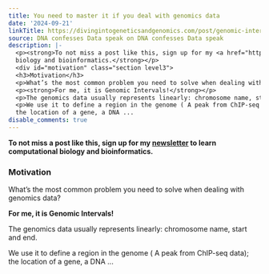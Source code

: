 ```yaml
---
title: You need to master it if you deal with genomics data
date: '2024-09-21'
linkTitle: https://divingintogeneticsandgenomics.com/post/genomic-interval/
source: DNA confesses Data speak on DNA confesses Data speak
description: |-
  <p><strong>To not miss a post like this, sign up for my <a href="https://divingintogeneticsandgenomics.ck.page/profile">newsletter</a> to learn computational
  biology and bioinformatics.</strong></p>
  <div id="motivation" class="section level3">
  <h3>Motivation</h3>
  <p>What’s the most common problem you need to solve when dealing with genomics data?</p>
  <p><strong>For me, it is Genomic Intervals!</strong></p>
  <p>The genomics data usually represents linearly: chromosome name, start and end.</p>
  <p>We use it to define a region in the genome ( A peak from ChIP-seq data);
  the location of a gene, a DNA ...
disable_comments: true
---
```

<p><strong>To not miss a post like this, sign up for my <a href="https://divingintogeneticsandgenomics.ck.page/profile">newsletter</a> to learn computational
biology and bioinformatics.</strong></p>
<div id="motivation" class="section level3">
<h3>Motivation</h3>
<p>What’s the most common problem you need to solve when dealing with genomics data?</p>
<p><strong>For me, it is Genomic Intervals!</strong></p>
<p>The genomics data usually represents linearly: chromosome name, start and end.</p>
<p>We use it to define a region in the genome ( A peak from ChIP-seq data);
the location of a gene, a DNA ...